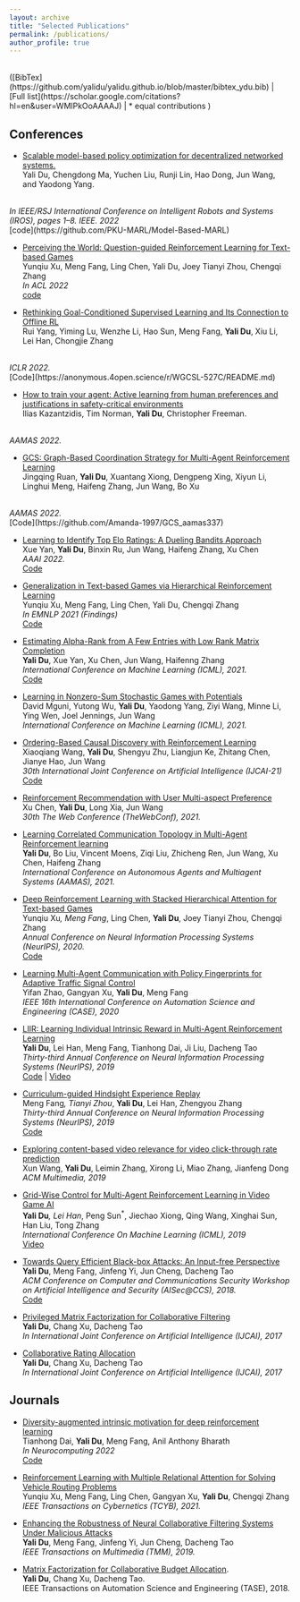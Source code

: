 ```yaml
---
layout: archive
title: "Selected Publications"
permalink: /publications/
author_profile: true
---
```

<br>
([BibTex](https://github.com/yalidu/yalidu.github.io/blob/master/bibtex_ydu.bib) 
| [Full list](https://scholar.google.com/citations?hl=en&user=WMlPkOoAAAAJ)
| * equal contributions
)



## Conferences
* [ Scalable model-based policy optimization for decentralized networked systems. ](https://arxiv.org/abs/2207.06559) <br>
 Yali Du, Chengdong Ma, Yuchen Liu, Runji Lin, Hao Dong, Jun Wang, and Yaodong Yang. 
 <br>
<i> In IEEE/RSJ International Conference on Intelligent Robots and Systems (IROS), pages 1–8. IEEE.
 2022 </i> <br>
[code](https://github.com/PKU-MARL/Model-Based-MARL)


* [Perceiving the World: Question-guided Reinforcement Learning for Text-based Games]() <br>
Yunqiu Xu, Meng Fang, Ling Chen, Yali Du, Joey Tianyi Zhou, Chengqi Zhang <br>
<i> In ACL 2022 </i> <br>
[code](https://github.com/YunqiuXu/QWA)

* [Rethinking Goal-Conditioned Supervised Learning and Its Connection to Offline RL](https://openreview.net/pdf?id=KJztlfGPdwW) <br>
Rui Yang, Yiming Lu, Wenzhe Li, Hao Sun, Meng Fang, **Yali Du**, Xiu Li, Lei Han, Chongjie Zhang
 <br>
<i>  ICLR 2022. </i> <br>
 [Code](https://anonymous.4open.science/r/WGCSL-527C/README.md)
 
* [ How to train your agent: Active learning from human preferences and justifications in safety-critical environments]() <br>
Ilias Kazantzidis, Tim Norman, **Yali Du**, Christopher Freeman.
 <br>
<i>  AAMAS 2022. </i> <br>
 
* [GCS: Graph-Based Coordination Strategy for Multi-Agent Reinforcement Learning](https://arxiv.org/abs/2201.06257) <br>
Jingqing Ruan, **Yali Du**, Xuantang Xiong, Dengpeng Xing, Xiyun Li, Linghui Meng, Haifeng Zhang, Jun Wang, Bo Xu
 <br>
<i>  AAMAS 2022.  </i> <br>
 [Code](https://github.com/Amanda-1997/GCS_aamas337)

* [Learning to Identify Top Elo Ratings:
A Dueling Bandits Approach](https://arxiv.org/abs/2201.04480) <br>
Xue Yan, **Yali Du**, Binxin Ru, Jun Wang, Haifeng Zhang, Xu Chen <br>
<i>  AAAI 2022.  </i> <br>
 [Code](https://github.com/yanxue7/MaxIn-Elo)


* [Generalization in Text-based Games via Hierarchical Reinforcement Learning](https://arxiv.org/pdf/2109.09968.pdf)<br>
Yunqiu Xu, Meng Fang, Ling Chen, Yali Du, Chengqi Zhang <br>
<i>In EMNLP 2021 (Findings) </i> <br>
[Code](https://github.com/YunqiuXu/H-KGA)

* [Estimating Alpha-Rank from A Few Entries with Low Rank Matrix Completion](http://proceedings.mlr.press/v139/du21e/du21e.pdf) <br>
**Yali Du**, Xue Yan, Xu Chen, Jun Wang, Haifenng Zhang <br>
<i>  International Conference on Machine Learning (ICML), 2021.  </i> <br>
[Code](https://github.com/yalidu/optEval)

* [Learning in Nonzero-Sum Stochastic Games with Potentials](https://arxiv.org/pdf/2103.09284.pdf) <br>
David Mguni, Yutong Wu, **Yali Du**, Yaodong Yang, Ziyi Wang, Minne Li, Ying Wen, Joel Jennings, Jun Wang <br>
<i>  International Conference on Machine Learning (ICML), 2021.  </i> <br>


* [Ordering-Based Causal Discovery with Reinforcement Learning](https://arxiv.org/abs/2105.06631) <br>
Xiaoqiang Wang,
**Yali Du**,
Shengyu Zhu,
Liangjun Ke,
Zhitang Chen,
Jianye Hao,
Jun Wang  <br>
<i> 30th International Joint Conference on Artificial Intelligence (IJCAI-21) </i> <br> 
[Code](https://github.com/huawei-noah/trustworthyAI/tree/master/gcastle)


* [Reinforcement Recommendation with User Multi-aspect Preference](https://dl.acm.org/doi/abs/10.1145/3442381.3449846) <br>
Xu Chen, **Yali Du**, Long Xia,  Jun Wang <br>
<i> 30th The Web Conference (TheWebConf), 2021.  </i> <br>

* [Learning Correlated Communication Topology in Multi-Agent Reinforcement learning](http://www.ifaamas.org/Proceedings/aamas2021/pdfs/p456.pdf) <br>
**Yali Du**,  Bo Liu, Vincent Moens, Ziqi Liu,  Zhicheng Ren,  Jun Wang, Xu Chen, Haifeng Zhang <br>
<i> International Conference on Autonomous Agents and Multiagent Systems (AAMAS), 2021.  </i> <br>

* [Deep Reinforcement Learning with Stacked Hierarchical Attention for Text-based Games](https://arxiv.org/abs/2010.11655) <br>
Yunqiu Xu<sup>*</sup>, Meng Fang<sup>*</sup>, Ling Chen, **Yali Du**, Joey Tianyi Zhou, Chengqi Zhang <br>
<i> Annual Conference on Neural Information Processing Systems (NeurIPS), 2020.  </i> <br>
[Code](https://github.com/YunqiuXu/SHA-KG)

* [Learning Multi-Agent Communication with Policy Fingerprints for Adaptive Traffic Signal Control](https://ieeexplore.ieee.org/document/9216981) <br>
Yifan Zhao, Gangyan Xu, **Yali Du**, Meng Fang <br>
<i> IEEE 16th International Conference on Automation Science and Engineering (CASE), 2020 </i> <br>
 
* [LIIR: Learning Individual Intrinsic Reward in Multi-Agent Reinforcement Learning](http://papers.nips.cc/paper/8691-liir-learning-individual-intrinsic-reward-in-multi-agent-reinforcement-learning.pdf) <br>
**Yali Du**, Lei Han, Meng Fang, Tianhong Dai, Ji Liu, Dacheng Tao<br>
<i> Thirty-third Annual Conference on Neural Information Processing Systems (NeurIPS), 2019 </i> <br>
[Code](https://github.com/yalidu/liir)
| [Video](https://drive.google.com/file/d/1JZFRF2cDoBQLzgxRg3I2fgAAnLEvH-01/view)

* [Curriculum-guided Hindsight Experience Replay](https://papers.nips.cc/paper/9425-curriculum-guided-hindsight-experience-replay.pdf) <br>
Meng Fang<sup>*</sup>, Tianyi Zhou<sup>*</sup>, **Yali Du**, Lei Han, Zhengyou Zhang <br>
<i> Thirty-third Annual Conference on Neural Information Processing Systems (NeurIPS), 2019 </i> <br>
[Code](https://github.com/mengf1/cher)

* [Exploring content-based video relevance for video click-through rate prediction](https://dl.acm.org/doi/pdf/10.1145/3343031.3356053) <br>
Xun Wang, **Yali Du**, Leimin Zhang, Xirong Li, Miao Zhang, Jianfeng Dong <br>
<i> ACM Multimedia, 2019</i> <br>

* [Grid-Wise Control for Multi-Agent Reinforcement Learning in Video Game AI](http://proceedings.mlr.press/v97/han19a/han19a.pdf) <br>
 **Yali Du**<sup>*</sup>, Lei Han<sup>*</sup>, Peng Sun<sup>*</sup>, Jiechao Xiong, Qing Wang, Xinghai Sun, Han Liu, Tong Zhang <br>
<i> International Conference On Machine Learning (ICML), 2019</i> <br>
[Video](https://www.youtube.com/watch?v=LTcr01iTgZA)

* [Towards Query Efficient Black-box Attacks: An Input-free Perspective](https://dl.acm.org/doi/pdf/10.1145/3270101.3270106) <br>
**Yali Du**, Meng Fang, Jinfeng Yi, Jun Cheng, Dacheng Tao <br>
<i> ACM Conference on Computer and Communications Security Workshop on
Artificial Intelligence and Security (AISec@CCS), 2018. </i> <br>
[Code](https://github.com/yalidu/input-free-attack)

* [Privileged Matrix Factorization for Collaborative Filtering](https://opus.lib.uts.edu.au/bitstream/10453/126369/1/0223.pdf) <br>
**Yali Du**, Chang Xu, Dacheng Tao <br>
<i>  In International Joint Conference on Artificial Intelligence (IJCAI), 2017 </i> <br>

* [Collaborative Rating Allocation](https://opus.lib.uts.edu.au/bitstream/10453/126336/4/ijcai17-Collaborative%20Rating%20Allocation.pdf) <br>
**Yali Du**, Chang Xu, Dacheng Tao <br>
<i>In International Joint Conference on Artificial Intelligence (IJCAI), 2017  </i> <br>



## Journals

* [Diversity-augmented intrinsic motivation for deep reinforcement learning]() <br>
Tianhong Dai, **Yali Du**, Meng Fang, Anil Anthony Bharath <br>
<i> In Neurocomputing 2022 </i><br>
[Code](https://github.com/TianhongDai/daim-rl)


* [ Reinforcement Learning with Multiple Relational Attention for Solving Vehicle Routing Problems
](https://ieeexplore.ieee.org/abstract/document/9478307) <br>
Yunqiu Xu, Meng Fang, Ling Chen, Gangyan Xu, **Yali Du**, Chengqi Zhang <br>
<i> IEEE Transactions on Cybernetics (TCYB), 2021.  </i> <br>

* [ Enhancing the Robustness of Neural Collaborative Filtering Systems Under Malicious Attacks](https://ieeexplore.ieee.org/stamp/stamp.jsp?arnumber=8576563) <br>
**Yali Du**, Meng Fang, Jinfeng Yi, Jun Cheng, Dacheng Tao <br>
<i> IEEE Transactions on Multimedia (TMM), 2019.  </i> <br>

*  [Matrix Factorization for Collaborative Budget Allocation](https://ieeexplore.ieee.org/stamp/stamp.jsp?arnumber=8437150). <br>
**Yali Du**, Chang Xu, Dacheng Tao. <br>
IEEE Transactions on Automation Science and Engineering (TASE), 2018. <br>
